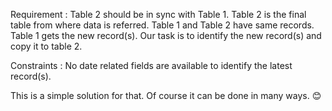 Requirement : Table 2 should be in sync with Table 1. Table 2 is the final table from where data is referred. Table 1 and Table 2 have same records. Table 1 gets the new record(s). Our task is to identify the new record(s) and copy it to table 2.

Constraints : No date related fields are available to identify the latest record(s).

This is a simple solution for that. Of course it can be done in many ways. 😊 
